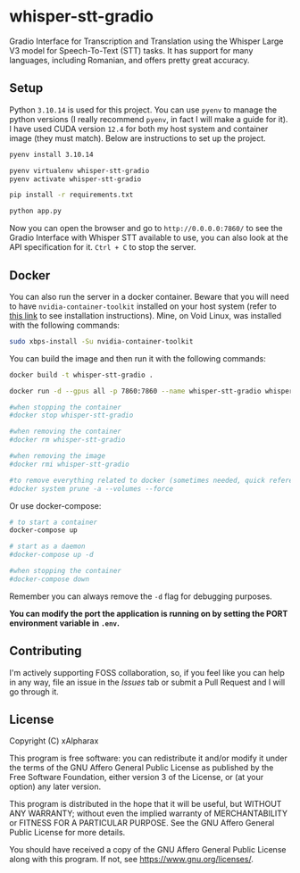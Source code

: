 # whisper-stt-gradio

Gradio Interface for Transcription and Translation using the Whisper Large V3 model for Speech-To-Text (STT) tasks. It has support for many languages, including Romanian, and offers pretty great accuracy.

## Setup

Python `3.10.14` is used for this project. You can use `pyenv` to manage the python versions (I really recommend `pyenv`, in fact I will make a guide for it). I have used CUDA version `12.4` for both my host system and container image (they must match). Below are instructions to set up the project.

```bash
pyenv install 3.10.14

pyenv virtualenv whisper-stt-gradio
pyenv activate whisper-stt-gradio

pip install -r requirements.txt

python app.py
```

Now you can open the browser and go to `http://0.0.0.0:7860/` to see the Gradio Interface with Whisper STT available to use, you can also look at the API specification for it. `Ctrl + C` to stop the server.

## Docker

You can also run the server in a docker container. Beware that you will need to have `nvidia-container-toolkit` installed on your host system (refer to [this link](https://docs.nvidia.com/datacenter/cloud-native/container-toolkit/latest/install-guide.html) to see installation instructions). Mine, on Void Linux, was installed with the following commands:

```bash
sudo xbps-install -Su nvidia-container-toolkit
```

You can build the image and then run it with the following commands:

```bash
docker build -t whisper-stt-gradio .

docker run -d --gpus all -p 7860:7860 --name whisper-stt-gradio whisper-stt-gradio

#when stopping the container
#docker stop whisper-stt-gradio

#when removing the container
#docker rm whisper-stt-gradio

#when removing the image
#docker rmi whisper-stt-gradio

#to remove everything related to docker (sometimes needed, quick reference)
#docker system prune -a --volumes --force
```

Or use docker-compose:

```bash
# to start a container
docker-compose up

# start as a daemon
#docker-compose up -d

#when stopping the container
#docker-compose down
```

Remember you can always remove the `-d` flag for debugging purposes.

**You can modify the port the application is running on by setting the PORT environment variable in `.env`.**

## Contributing

I'm actively supporting FOSS collaboration, so, if you feel like you can help in any way, file an issue in the *Issues* tab or submit a Pull Request and I will go through it.

## License

Copyright (C) xAlpharax

This program is free software: you can redistribute it and/or modify it under the terms of the GNU Affero General Public License as published by the Free Software Foundation, either version 3 of the License, or (at your option) any later version.

This program is distributed in the hope that it will be useful, but WITHOUT ANY WARRANTY; without even the implied warranty of MERCHANTABILITY or FITNESS FOR A PARTICULAR PURPOSE. See the GNU Affero General Public License for more details.

You should have received a copy of the GNU Affero General Public License along with this program. If not, see https://www.gnu.org/licenses/.
